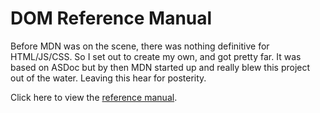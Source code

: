 # DOM Reference Manual

Before MDN was on the scene, there was nothing definitive for HTML/JS/CSS. So I set out to create my own, and got pretty far. It was based on ASDoc but by then MDN started up and really blew this project out of the water. Leaving this hear for posterity.

Click here to view the [reference manual](https://gmariani.github.io/dom-manual/).
